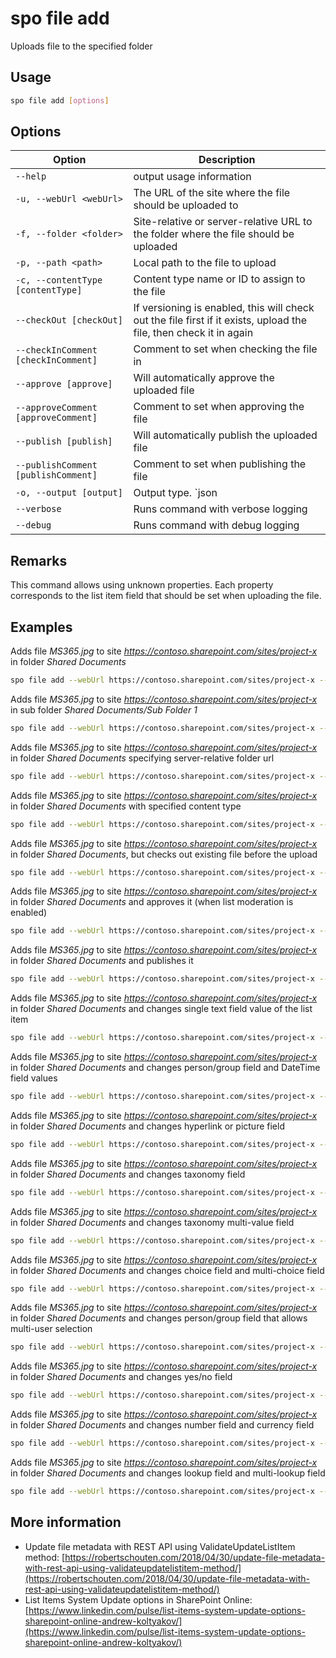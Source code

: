 # spo file add

Uploads file to the specified folder

## Usage

```sh
spo file add [options]
```

## Options

Option|Description
------|-----------
`--help`|output usage information
`-u, --webUrl <webUrl>`|The URL of the site where the file should be uploaded to
`-f, --folder <folder>`|Site-relative or server-relative URL to the folder where the file should be uploaded
`-p, --path <path>`|Local path to the file to upload
`-c, --contentType [contentType]`|Content type name or ID to assign to the file
`--checkOut [checkOut]`|If versioning is enabled, this will check out the file first if it exists, upload the file, then check it in again
`--checkInComment [checkInComment]`|Comment to set when checking the file in
`--approve [approve]`|Will automatically approve the uploaded file
`--approveComment [approveComment]`|Comment to set when approving the file
`--publish [publish]`|Will automatically publish the uploaded file
`--publishComment [publishComment]`|Comment to set when publishing the file
`-o, --output [output]`|Output type. `json|text`. Default `text`
`--verbose`|Runs command with verbose logging
`--debug`|Runs command with debug logging

## Remarks

This command allows using unknown properties. Each property corresponds to the list item field that should be set when uploading the file.

## Examples

Adds file _MS365.jpg_ to site _https://contoso.sharepoint.com/sites/project-x_ in folder _Shared Documents_

```sh
spo file add --webUrl https://contoso.sharepoint.com/sites/project-x --folder 'Shared Documents' --path 'C:\MS365.jpg'
```

Adds file _MS365.jpg_ to site _https://contoso.sharepoint.com/sites/project-x_ in sub folder _Shared Documents/Sub Folder 1_

```sh
spo file add --webUrl https://contoso.sharepoint.com/sites/project-x --folder 'Shared Documents/Sub Folder 1' --path 'C:\MS365.jpg'
```

Adds file _MS365.jpg_ to site _https://contoso.sharepoint.com/sites/project-x_ in folder _Shared Documents_ specifying server-relative folder url

```sh
spo file add --webUrl https://contoso.sharepoint.com/sites/project-x --folder '/sites/project-x/Shared Documents' --path 'C:\MS365.jpg'
```

Adds file _MS365.jpg_ to site _https://contoso.sharepoint.com/sites/project-x_ in folder _Shared Documents_ with specified content type

```sh
spo file add --webUrl https://contoso.sharepoint.com/sites/project-x --folder 'Shared Documents' --path 'C:\MS365.jpg' --contentType 'Picture'
```

Adds file _MS365.jpg_ to site _https://contoso.sharepoint.com/sites/project-x_ in folder _Shared Documents_, but checks out existing file before the upload

```sh
spo file add --webUrl https://contoso.sharepoint.com/sites/project-x --folder 'Shared Documents' --path 'C:\MS365.jpg' --checkOut --checkInComment 'check in comment x'
```

Adds file _MS365.jpg_ to site _https://contoso.sharepoint.com/sites/project-x_ in folder _Shared Documents_ and approves it (when list moderation is enabled)

```sh
spo file add --webUrl https://contoso.sharepoint.com/sites/project-x --folder 'Shared Documents' --path 'C:\MS365.jpg' --approve --approveComment 'approve comment x'
```

Adds file _MS365.jpg_ to site _https://contoso.sharepoint.com/sites/project-x_ in folder _Shared Documents_ and publishes it

```sh
spo file add --webUrl https://contoso.sharepoint.com/sites/project-x --folder 'Shared Documents' --path 'C:\MS365.jpg' --publish --publishComment 'publish comment x'
```

Adds file _MS365.jpg_ to site _https://contoso.sharepoint.com/sites/project-x_ in folder _Shared Documents_ and changes single text field value of the list item

```sh
spo file add --webUrl https://contoso.sharepoint.com/sites/project-x --folder 'Shared Documents' --path 'C:\MS365.jpg' --Title "New Title"
```

Adds file _MS365.jpg_ to site _https://contoso.sharepoint.com/sites/project-x_ in folder _Shared Documents_ and changes person/group field and DateTime field values

```sh
spo file add --webUrl https://contoso.sharepoint.com/sites/project-x --folder 'Shared Documents' --path 'C:\MS365.jpg' --Editor "[{'Key':'i:0#.f|membership|john.smith@contoso.com'}]" --Modified '6/23/2018 10:15 PM'
```

Adds file _MS365.jpg_ to site _https://contoso.sharepoint.com/sites/project-x_ in folder _Shared Documents_ and changes hyperlink or picture field

```sh
spo file add --webUrl https://contoso.sharepoint.com/sites/project-x --folder 'Shared Documents' --path 'C:\MS365.jpg' --URL 'https://contoso.com, Contoso'
```

Adds file _MS365.jpg_ to site _https://contoso.sharepoint.com/sites/project-x_ in folder _Shared Documents_ and changes taxonomy field

```sh
spo file add --webUrl https://contoso.sharepoint.com/sites/project-x --folder 'Shared Documents' --path 'C:\MS365.jpg' --Topic "HR services|c17baaeb-67cd-4378-9389-9d97a945c701"
```

Adds file _MS365.jpg_ to site _https://contoso.sharepoint.com/sites/project-x_ in folder _Shared Documents_ and changes taxonomy multi-value field

```sh
spo file add --webUrl https://contoso.sharepoint.com/sites/project-x --folder 'Shared Documents' --path 'C:\MS365.jpg' --Topic "HR services|c17baaeb-67cd-4378-9389-9d97a945c701;Inclusion ＆ Diversity|66a67671-ed89-44a7-9be4-e80c06b41f35"
```

Adds file _MS365.jpg_ to site _https://contoso.sharepoint.com/sites/project-x_ in folder _Shared Documents_ and changes choice field and multi-choice field

```sh
spo file add --webUrl https://contoso.sharepoint.com/sites/project-x --folder 'Shared Documents' --path 'C:\MS365.jpg' --ChoiceField1 'Option3' --MultiChoiceField1 'Option2;#Option3'
```

Adds file _MS365.jpg_ to site _https://contoso.sharepoint.com/sites/project-x_ in folder _Shared Documents_ and changes person/group field that allows multi-user selection

```sh
spo file add --webUrl https://contoso.sharepoint.com/sites/project-x --folder 'Shared Documents' --path 'C:\MS365.jpg' --AllowedUsers "[{'Key':'i:0#.f|membership|john.smith@contoso.com'},{'Key':'i:0#.f|membership|velin.georgiev@contoso.com'}]"
```

Adds file _MS365.jpg_ to site _https://contoso.sharepoint.com/sites/project-x_ in folder _Shared Documents_ and changes yes/no field

```sh
spo file add --webUrl https://contoso.sharepoint.com/sites/project-x --folder 'Shared Documents' --path 'C:\MS365.jpg' --HasCar true
```

Adds file _MS365.jpg_ to site _https://contoso.sharepoint.com/sites/project-x_ in folder _Shared Documents_ and changes number field and currency field

```sh
spo file add --webUrl https://contoso.sharepoint.com/sites/project-x --folder 'Shared Documents' --path 'C:\MS365.jpg' --NumberField 100 --CurrencyField 20
```

Adds file _MS365.jpg_ to site _https://contoso.sharepoint.com/sites/project-x_ in folder _Shared Documents_ and changes lookup field and multi-lookup field

```sh
spo file add --webUrl https://contoso.sharepoint.com/sites/project-x --folder 'Shared Documents' --path 'C:\MS365.jpg' --LookupField 1 --MultiLookupField "2;#;#3;#;#4;#"
```

## More information

- Update file metadata with REST API using ValidateUpdateListItem method: [https://robertschouten.com/2018/04/30/update-file-metadata-with-rest-api-using-validateupdatelistitem-method/](https://robertschouten.com/2018/04/30/update-file-metadata-with-rest-api-using-validateupdatelistitem-method/)
- List Items System Update options in SharePoint Online: [https://www.linkedin.com/pulse/list-items-system-update-options-sharepoint-online-andrew-koltyakov/](https://www.linkedin.com/pulse/list-items-system-update-options-sharepoint-online-andrew-koltyakov/)